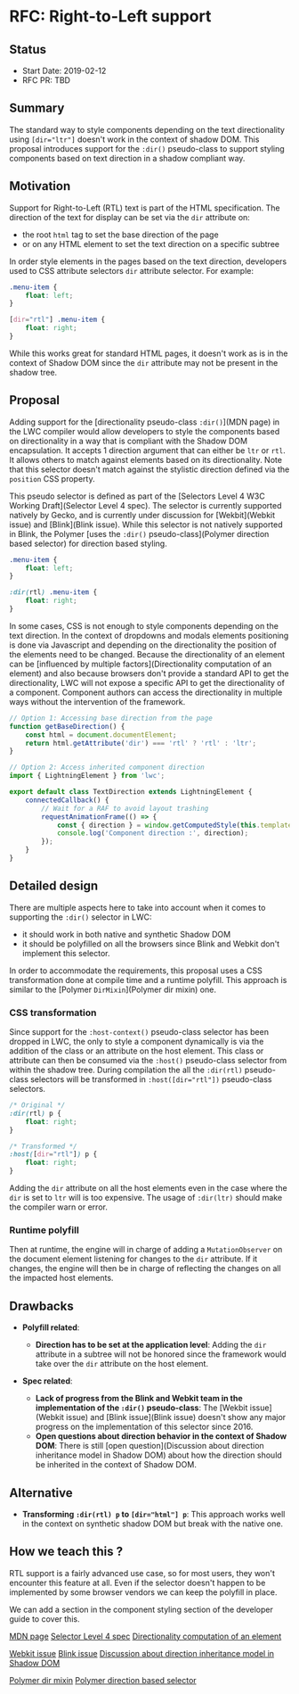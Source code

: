 # RFC: Right-to-Left support

## Status

- Start Date: 2019-02-12
- RFC PR: TBD

## Summary

The standard way to style components depending on the text directionality using `[dir="ltr"]` doesn't work in the context of shadow DOM. This proposal introduces support for the `:dir()` pseudo-class to support styling components based on text direction in a shadow compliant way.

## Motivation

Support for Right-to-Left (RTL) text is part of the HTML specification. The direction of the text for display can be set via the `dir` attribute on:
- the root `html` tag to set the base direction of the page
- or on any HTML element to set the text direction on a specific subtree

In order style elements in the pages based on the text direction, developers used to CSS attribute selectors `dir` attribute selector. For example:

```css
.menu-item {
    float: left;
}

[dir="rtl"] .menu-item {
    float: right;
}
```

While this works great for standard HTML pages, it doesn't work as is in the context of Shadow DOM since the `dir` attribute may not be present in the shadow tree.

## Proposal

Adding support for the [directionality pseudo-class `:dir()`](MDN page) in the LWC compiler would allow developers to style the components based on directionality in a way that is compliant with the Shadow DOM encapsulation. It accepts 1 direction argument that can either be `ltr` or `rtl`. It allows others to match against elements based on its directionality. Note that this selector doesn't match against the stylistic direction defined via the `position` CSS property.

This pseudo selector is defined as part of the [Selectors Level 4 W3C Working Draft](Selector Level 4 spec). The selector is currently supported natively by Gecko, and is currently under discussion for [Wekbit](Webkit issue) and [Blink](Blink issue). While this selector is not natively supported in Blink, the Polymer [uses the `:dir()` pseudo-class](Polymer direction based selector) for direction based styling.

```css
.menu-item {
    float: left;
}

:dir(rtl) .menu-item {
    float: right;
}
```

In some cases, CSS is not enough to style components depending on the text direction. In the context of dropdowns and modals elements positioning is done via Javascript and depending on the directionality the position of the elements need to be changed. Because the directionality of an element can be [influenced by multiple factors](Directionality computation of an element) and also because browsers don't provide a standard API to get the directionality, LWC will not expose a specific API to get the directionality of a component. Component authors can access the directionality in multiple ways without the intervention of the framework.

```js
// Option 1: Accessing base direction from the page
function getBaseDirection() {
    const html = document.documentElement;
    return html.getAttribute('dir') === 'rtl' ? 'rtl' : 'ltr';
}

// Option 2: Access inherited component direction
import { LightningElement } from 'lwc';

export default class TextDirection extends LightningElement {
    connectedCallback() {
        // Wait for a RAF to avoid layout trashing
        requestAnimationFrame(() => {
            const { direction } = window.getComputedStyle(this.template.host);
            console.log('Component direction :', direction);
        });
    }
}
```

## Detailed design

There are multiple aspects here to take into account when it comes to supporting the `:dir()` selector in LWC:
* it should work in both native and synthetic Shadow DOM
* it should be polyfilled on all the browsers since Blink and Webkit don't implement this selector.

In order to accommodate the requirements, this proposal uses a CSS transformation done at compile time and a runtime polyfill. This approach is similar to the [Polymer `DirMixin`](Polymer dir mixin) one.

### CSS transformation

Since support for the `:host-context()` pseudo-class selector has been dropped in LWC, the only to style a component dynamically is via the addition of the class or an attribute on the host element. This class or attribute can then be consumed via the `:host()` pseudo-class selector from within the shadow tree. During compilation the all the `:dir(rtl)` pseudo-class selectors will be transformed in `:host([dir="rtl"])` pseudo-class selectors.

```css
/* Original */
:dir(rtl) p {
    float: right;
}

/* Transformed */
:host([dir="rtl"]) p {
    float: right;
}
```

Adding the `dir` attribute on all the host elements even in the case where the `dir` is set to `ltr` will is too expensive. The usage of `:dir(ltr)` should make the compiler warn or error.

### Runtime polyfill

Then at runtime, the engine will in charge of adding a `MutationObserver` on the document element listening for changes to the `dir` attribute. If it changes, the engine will then be in charge of reflecting the changes on all the impacted host elements.

## Drawbacks

- **Polyfill related**:
    - **Direction has to be set at the application level**: Adding the `dir` attribute in a subtree will not be honored since the framework would take over the `dir` attribute on the host element.

- **Spec related**:
    - **Lack of progress from the Blink and Webkit team in the implementation of the `:dir()` pseudo-class**: The [Wekbit issue](Webkit issue) and [Blink issue](Blink issue) doesn't show any major progress on the implementation of this selector since 2016.
    - **Open questions about direction behavior in the context of Shadow DOM**: There is still [open question](Discussion about direction inheritance model in Shadow DOM) about how the direction should be inherited in the context of Shadow DOM.

## Alternative

* **Transforming `:dir(rtl) p` to `[dir="html"] p`**: This approach works well in the context on synthetic shadow DOM but break with the native one.

## How we teach this ?

RTL support is a fairly advanced use case, so for most users, they won't encounter this feature at all. Even if the selector doesn't happen to be implemented by some browser vendors we can keep the polyfill in place.

We can add a section in the component styling section of the developer guide to cover this.


[MDN page](https://developer.mozilla.org/en-US/docs/Web/CSS/:dir)
[Selector Level 4 spec](https://www.w3.org/TR/selectors-4/#the-dir-pseudo)
[Directionality computation of an element](https://html.spec.whatwg.org/multipage/dom.html#the-directionality)

[Webkit issue](https://bugs.webkit.org/show_bug.cgi?id=64861)
[Blink issue](https://bugs.chromium.org/p/chromium/issues/detail?id=576815)
[Discussion about direction inheritance model in Shadow DOM](https://github.com/whatwg/html/issues/3699)

[Polymer dir mixin](https://github.com/Polymer/polymer/blob/aba0f9049fb43d50b068e01e2751ef274cab1dd1/lib/mixins/dir-mixin.js)
[Polymer direction based selector](https://polymer-library.polymer-project.org/3.0/docs/devguide/style-shadow-dom#style-directional-text-with-the-dir-selector)
